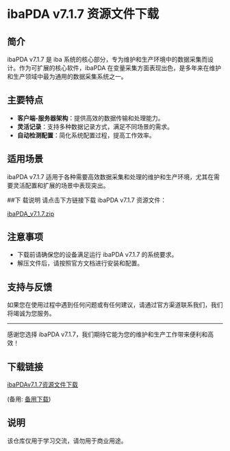 # ibaPDA v7.1.7 资源文件下载

## 简介
ibaPDA v7.1.7 是 iba 系统的核心部分，专为维护和生产环境中的数据采集而设计。作为可扩展的核心软件，ibaPDA 在变量采集方面表现出色，是多年来在维护和生产领域中最为通用的数据采集系统之一。

## 主要特点
- **客户端-服务器架构**：提供高效的数据传输和处理能力。
- **灵活记录**：支持多种数据记录方式，满足不同场景的需求。
- **自动检测配置**：简化系统配置过程，提高工作效率。

## 适用场景
ibaPDA v7.1.7 适用于各种需要高效数据采集和处理的维护和生产环境，尤其在需要灵活配置和扩展的场景中表现突出。

##下 载说明
请点击下方链接下载 ibaPDA v7.1.7 资源文件：

[ibaPDA_v7.1.7.zip](ibaPDA_v7.1.7.zip)

## 注意事项
- 下载前请确保您的设备满足运行 ibaPDA v7.1.7 的系统要求。
- 解压文件后，请按照官方文档进行安装和配置。

## 支持与反馈
如果您在使用过程中遇到任何问题或有任何建议，请通过官方渠道联系我们，我们将竭诚为您服务。

---

感谢您选择 ibaPDA v7.1.7，我们期待它能为您的维护和生产工作带来便利和高效！

## 下载链接
[ibaPDAv7.1.7资源文件下载](https://pan.quark.cn/s/90e1c39c55df) 

(备用: [备用下载](https://pan.baidu.com/s/1d5TCWldHDHVjnkmIqp2-GQ?pwd=1234))

## 说明

该仓库仅用于学习交流，请勿用于商业用途。
